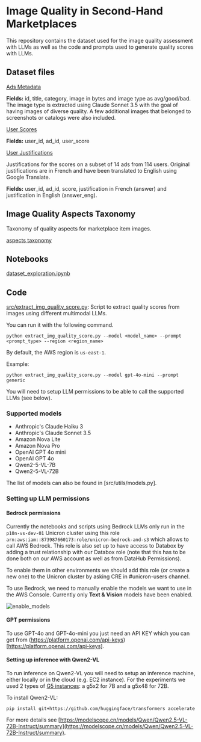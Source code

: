 # Image Quality in Second-Hand Marketplaces
This repository contains the dataset used for the image quality assessment with LLMs as well as the code and prompts used to generate quality scores with LLMs.

## Dataset files

[Ads Metadata](datasets/ads.parquet)

**Fields:** id, title, category, image in bytes and image type as avg/good/bad. The image type is extracted using Claude Sonnet 3.5 with the goal of having images of diverse quality. A few additional images that belonged to screenshots or catalogs were also included.

[User Scores](datasets/user_scores.parquet)

**Fields:** user_id, ad_id, user_score

[User Justifications](datasets/user_justifications.parquet)

Justifications for the scores on a subset of 14 ads from 114 users. Original justifications are in French and have been translated to English using Google Translate.

**Fields:** user_id, ad_id, score, justification in French (answer) and justification in English (answer_eng).

## Image Quality Aspects Taxonomy

Taxonomy of quality aspects for marketplace item images.

[aspects taxonomy](image_quality_aspects_taxonomy.md)

## Notebooks

[dataset_exploration.ipynb](notebooks/00_dataset_exploration.ipynb)

## Code

[src/extract_img_quality_score.py](scripts/extract_img_quality_score.py): Script to extract quality scores from images using different multimodal LLMs. 

You can run it with the following command.
```
python extract_img_quality_score.py --model <model_name> --prompt <prompt_type> --region <region_name>
```
By default, the AWS region is `us-east-1`.

Example:
```
python extract_img_quality_score.py --model gpt-4o-mini --prompt generic
```

You will need to setup LLM permissions to be able to call the supported LLMs (see below).

### Supported models
* Anthropic's Claude Haiku 3
* Anthropic's Claude Sonnet 3.5
* Amazon Nova Lite 
* Amazon Nova Pro
* OpenAI GPT 4o mini
* OpenAI GPT 4o
* Qwen2-5-VL-7B
* Qwen2-5-VL-72B

The list of models can also be found in [src/utils/models.py].

### Setting up LLM permissions 

#### Bedrock permissions
Currently the notebooks and scripts using Bedrock LLMs only run in the `p10n-vs-dev-01` Unicron cluster using this role `arn:aws:iam::873987660173:role/unicron-bedrock-and-s3` which allows to call AWS Bedrock. This role is also set up to have  access to Databox by adding a trust relationship with our Databox role (note that this has to be done both on our AWS account as well as from DataHub Permissions).

To enable them in other environments we should add this role (or create a new one) to the Unicron cluster by asking CRE in #unicron-users channel.

To use Bedrock, we need to manually enable the models we want to use in the AWS Console. Currently only **Text & Vision** models have been enabled.

![enable_models](enable_models.png)

#### GPT permissions

To use GPT-4o and GPT-4o-mini you just need an API KEY which you can get from (https://platform.openai.com/api-keys)[https://platform.openai.com/api-keys].

#### Setting up inference with Qwen2-VL

To run inference on Qwen2-VL you will need to setup an inference machine, either locally or in the cloud (e.g. EC2 instance). For the experiments we used 2 types of [G5 instances](https://aws.amazon.com/es/ec2/instance-types/g5/): a g5x2 for 7B and a g5x48 for 72B. 

To install Qwen2-VL:
```
pip install git+https://github.com/huggingface/transformers accelerate
```

For more details see [https://modelscope.cn/models/Qwen/Qwen2.5-VL-72B-Instruct/summary](https://modelscope.cn/models/Qwen/Qwen2.5-VL-72B-Instruct/summary).